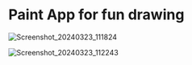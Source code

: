 # Paint App for fun drawing 

![Screenshot_20240323_111824](https://github.com/AjayAcharya555/Paint/assets/151941074/4c48806a-d65e-41a8-9de7-c9a31a7db441)

![Screenshot_20240323_112243](https://github.com/AjayAcharya555/Paint/assets/151941074/904ff592-222b-4412-a860-a84086348fbd)


